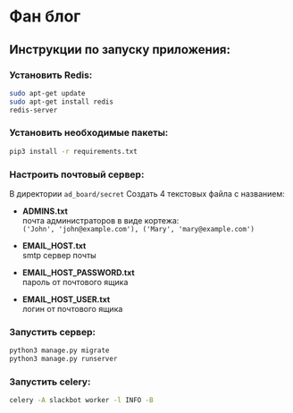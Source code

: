 
# Фан блог

## Инструкции по запуску приложения:

### Установить Redis:
```bash
sudo apt-get update
sudo apt-get install redis
redis-server
```

### Установить необходимые пакеты:
```bash
pip3 install -r requirements.txt
```

### Настроить почтовый сервер:
В директории `ad_board/secret` Создать 4 текстовых файла с названием:

- **ADMINS.txt**  
  почта администраторов в виде кортежа:  
  `('John', 'john@example.com'), ('Mary', 'mary@example.com')`

- **EMAIL_HOST.txt**  
  smtp сервер почты

- **EMAIL_HOST_PASSWORD.txt**  
  пароль от почтового ящика

- **EMAIL_HOST_USER.txt**  
  логин от почтового ящика

### Запустить сервер:
```bash
python3 manage.py migrate
python3 manage.py runserver
```

### Запустить celery:
```bash
celery -A slackbot worker -l INFO -B
```
